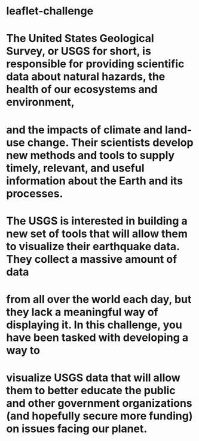 # leaflet-challenge

# The United States Geological Survey, or USGS for short, is responsible for providing scientific data about natural hazards, the health of our ecosystems and environment, 
# and the impacts of climate and land-use change. Their scientists develop new methods and tools to supply timely, relevant, and useful information about the Earth and its processes.

# The USGS is interested in building a new set of tools that will allow them to visualize their earthquake data. They collect a massive amount of data 
# from all over the world each day, but they lack a meaningful way of displaying it. In this challenge, you have been tasked with developing a way to 
# visualize USGS data that will allow them to better educate the public and other government organizations (and hopefully secure more funding) on issues facing our planet.



